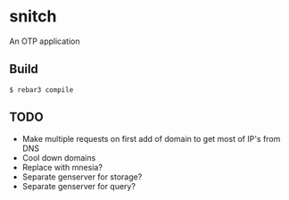 snitch
=====

An OTP application

Build
-----

    $ rebar3 compile

TODO
----
* Make multiple requests on first add of domain to get most of IP's from DNS
* Cool down domains
* Replace with mnesia?
* Separate genserver for storage?
* Separate genserver for query?
